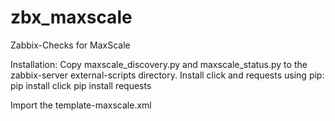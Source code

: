 # zbx_maxscale
Zabbix-Checks for MaxScale

Installation:
Copy maxscale_discovery.py and maxscale_status.py to the zabbix-server external-scripts directory.
Install click and requests using pip:
pip install click
pip install requests

Import the 
template-maxscale.xml
